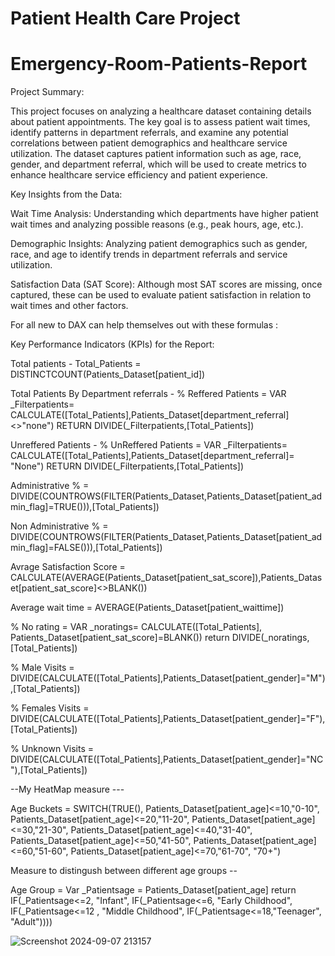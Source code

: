 # Patient Health Care Project

# Emergency-Room-Patients-Report




Project Summary:

This project focuses on analyzing a healthcare dataset containing details about patient appointments. The key goal is to assess patient wait times, identify patterns in department referrals, and examine any potential correlations between patient demographics and healthcare service utilization. The dataset captures patient information such as age, race, gender, and department referral, which will be used to create metrics to enhance healthcare service efficiency and patient experience.

Key Insights from the Data:

Wait Time Analysis: Understanding which departments have higher patient wait times and analyzing possible reasons (e.g., peak hours, age, etc.).

Demographic Insights: Analyzing patient demographics such as gender, race, and age to identify trends in department referrals and service utilization.

Satisfaction Data (SAT Score): Although most SAT scores are missing, once captured, these can be used to evaluate patient satisfaction in relation to wait times and other factors.

For all new to DAX can help themselves out with these formulas :

Key Performance Indicators (KPIs) for the Report:

Total patients - Total_Patients = DISTINCTCOUNT(Patients_Dataset[patient_id])

Total Patients By Department referrals - % Reffered Patients = VAR _Filterpatients= CALCULATE([Total_Patients],Patients_Dataset[department_referral]<>"none")
                     RETURN
                     DIVIDE(_Filterpatients,[Total_Patients])

Unreffered Patients - % UnReffered Patients = VAR _Filterpatients= CALCULATE([Total_Patients],Patients_Dataset[department_referral]= "None")
                     RETURN
                     DIVIDE(_Filterpatients,[Total_Patients])
                     
  Administrative % = DIVIDE(COUNTROWS(FILTER(Patients_Dataset,Patients_Dataset[patient_admin_flag]=TRUE())),[Total_Patients])

  Non Administrative % = DIVIDE(COUNTROWS(FILTER(Patients_Dataset,Patients_Dataset[patient_admin_flag]=FALSE())),[Total_Patients])

 Avrage Satisfaction Score = CALCULATE(AVERAGE(Patients_Dataset[patient_sat_score]),Patients_Dataset[patient_sat_score]<>BLANK())                     

 Average wait time = AVERAGE(Patients_Dataset[patient_waittime])

 % No rating = VAR _noratings= CALCULATE([Total_Patients],
                Patients_Dataset[patient_sat_score]=BLANK())
                return
                DIVIDE(_noratings,[Total_Patients])

% Male Visits = DIVIDE(CALCULATE([Total_Patients],Patients_Dataset[patient_gender]="M"),[Total_Patients])

% Females Visits = DIVIDE(CALCULATE([Total_Patients],Patients_Dataset[patient_gender]="F"),[Total_Patients])

% Unknown Visits = DIVIDE(CALCULATE([Total_Patients],Patients_Dataset[patient_gender]="NC"),[Total_Patients])                

--My HeatMap measure ---

Age Buckets = SWITCH(TRUE(),
                            Patients_Dataset[patient_age]<=10,"0-10",
                             Patients_Dataset[patient_age]<=20,"11-20",
                              Patients_Dataset[patient_age]<=30,"21-30",
                               Patients_Dataset[patient_age]<=40,"31-40",
                                Patients_Dataset[patient_age]<=50,"41-50",
                                 Patients_Dataset[patient_age]<=60,"51-60",
                                  Patients_Dataset[patient_age]<=70,"61-70",
                                  "70+")

Measure to distingush between different age groups --

Age Group = Var _Patientsage = Patients_Dataset[patient_age]
             return
             IF(_Patientsage<=2, "Infant",
             IF(_Patientsage<=6, "Early Childhood",
             IF(_Patientsage<=12 , "Middle Childhood",
             IF(_Patientsage<=18,"Teenager",
             "Adult"))))

![Screenshot 2024-09-07 213157](https://github.com/user-attachments/assets/9fb648e5-0f0d-442e-b907-a3035d231f3f)

                            

 

  

